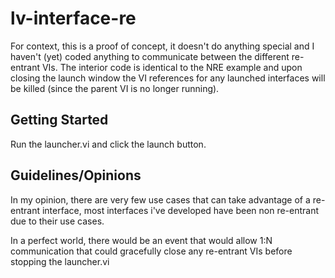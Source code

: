 # lv-interface-re

For context, this is a proof of concept, it doesn't do anything special and I haven't (yet) coded anything to communicate between the different re-entrant VIs. The interior code is identical to the NRE example and upon closing the launch window the VI references for any launched interfaces will be killed (since the parent VI is no longer running).

## Getting Started

Run the launcher.vi and click the launch button.

## Guidelines/Opinions

In my opinion, there are very few use cases that can take advantage of a re-entrant interface, most interfaces i've developed have been non re-entrant due to their use cases. 

In a perfect world, there would be an event that would allow 1:N communication that could gracefully close any re-entrant VIs before stopping the launcher.vi